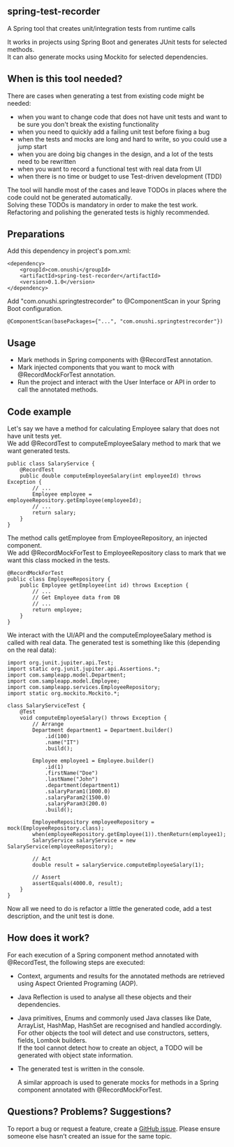 ## spring-test-recorder

A Spring tool that creates unit/integration tests from runtime calls

It works in projects using Spring Boot and generates JUnit tests for selected methods.  
It can also generate mocks using Mockito for selected dependencies.  

## When is this tool needed?
 There are cases when generating a test from existing code might be needed:
- when you want to change code that does not have unit tests and want to be sure you don't break the existing functionality
- when you need to quickly add a failing unit test before fixing a bug
- when the tests and mocks are long and hard to write, so you could use a jump start
- when you are doing big changes in the design, and a lot of the tests need to be rewritten
- when you want to record a functional test with real data from UI
- when there is no time or budget to use Test-driven development (TDD)

The tool will handle most of the cases and leave TODOs in places where the code could not be generated automatically.  
Solving these TODOs is mandatory in order to make the test work. Refactoring and polishing the generated tests is highly recommended.

## Preparations
Add this dependency in project's pom.xml:

    <dependency>
        <groupId>com.onushi</groupId>
        <artifactId>spring-test-recorder</artifactId>
        <version>0.1.0</version>
    </dependency>

Add "com.onushi.springtestrecorder" to @ComponentScan in your Spring Boot configuration. 
    
    @ComponentScan(basePackages={"...", "com.onushi.springtestrecorder"})

## Usage
- Mark methods in Spring components with @RecordTest annotation.  
- Mark injected components that you want to mock with @RecordMockForTest annotation.  
- Run the project and interact with the User Interface or API in order to call the annotated methods.  

## Code example
Let's say we have a method for calculating Employee salary that does not have unit tests yet.  
We add @RecordTest to computeEmployeeSalary method to mark that we want generated tests.

	public class SalaryService {
        @RecordTest
		public double computeEmployeeSalary(int employeeId) throws Exception {
			// ...
			Employee employee = employeeRepository.getEmployee(employeeId);
			// ...
			return salary;
		}
	}
	
The method calls getEmployee from EmployeeRepository, an injected component.  
We add @RecordMockForTest to EmployeeRepository class to mark that we want this class mocked in the tests.

    @RecordMockForTest
	public class EmployeeRepository {
		public Employee getEmployee(int id) throws Exception {
			// ...
			// Get Employee data from DB
			// ...
			return employee;
		}
	}

We interact with the UI/API and the computeEmployeeSalary method is called with real data.
The generated test is something like this (depending on the real data):

	import org.junit.jupiter.api.Test;
	import static org.junit.jupiter.api.Assertions.*;
	import com.sampleapp.model.Department;
	import com.sampleapp.model.Employee;
	import com.sampleapp.services.EmployeeRepository;
	import static org.mockito.Mockito.*;

	class SalaryServiceTest {
		@Test
		void computeEmployeeSalary() throws Exception {
			// Arrange
			Department department1 = Department.builder()
				.id(100)
				.name("IT")
				.build();

			Employee employee1 = Employee.builder()
				.id(1)
				.firstName("Doe")
				.lastName("John")
				.department(department1)
				.salaryParam1(1000.0)
				.salaryParam2(1500.0)
				.salaryParam3(200.0)
				.build();

			EmployeeRepository employeeRepository = mock(EmployeeRepository.class);
			when(employeeRepository.getEmployee(1)).thenReturn(employee1);
			SalaryService salaryService = new SalaryService(employeeRepository);

			// Act
			double result = salaryService.computeEmployeeSalary(1);

			// Assert
			assertEquals(4000.0, result);
		}
	}

Now all we need to do is refactor a little the generated code, add a test description, and the unit test is done.

## How does it work?
For each execution of a Spring component method annotated with @RecordTest, the following steps are executed:
- Context, arguments and results for the annotated methods are retrieved using Aspect Oriented Programing (AOP).  
- Java Reflection is used to analyse all these objects and their dependencies. 
- Java primitives, Enums and commonly used Java classes like Date, ArrayList, HashMap, HashSet are recognised and handled accordingly.  
  For other objects the tool will detect and use constructors, setters, fields, Lombok builders.  
  If the tool cannot detect how to create an object, a TODO will be generated with object state information.  
- The generated test is written in the console.
  

  A similar approach is used to generate mocks for methods in a Spring component annotated with @RecordMockForTest.  



## Questions? Problems? Suggestions?
To report a bug or request a feature, create a [GitHub issue](https://github.com/ibreaz/spring-test-recorder/issues/new/choose). 
Please ensure someone else hasn’t created an issue for the same topic.







